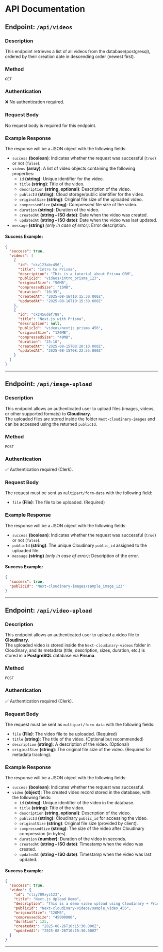 # API Documentation
## Endpoint: `/api/videos`

### Description
This endpoint retrieves a list of all videos from the database(postgresql), ordered by their creation date in descending order (newest first).

### Method
`GET`

### Authentication
❌ No authentication required.

### Request Body
No request body is required for this endpoint.


### Example Response
The response will be a JSON object with the following fields:

- `success` **(boolean)**: Indicates whether the request was successful (`true`) or not (`false`).  
- `videos` **(array)**: A list of video objects containing the following properties:  
  - `id` **(string)**: Unique identifier for the video.  
  - `title` **(string)**: Title of the video.  
  - `description` **(string, optional)**: Description of the video.  
  - `publicId` **(string)**: Cloud storage/public identifier for the video.  
  - `originalSize` **(string)**: Original file size of the uploaded video.  
  - `compressedSize` **(string)**: Compressed file size of the video.  
  - `duration` **(string)**: Duration of the video.  
  - `createdAt` **(string – ISO date)**: Date when the video was created.  
  - `updatedAt` **(string – ISO date)**: Date when the video was last updated.  
- `message` **(string)** *(only in case of error)*: Error description.  

#### Success Example:
```json
{
  "success": true,
  "videos": [
    {
      "id": "ckz123abc456",
      "title": "Intro to Prisma",
      "description": "This is a tutorial about Prisma ORM",
      "publicId": "videos/intro_prisma_123",
      "originalSize": "50MB",
      "compressedSize": "15MB",
      "duration": "10:35",
      "createdAt": "2025-08-16T10:15:30.000Z",
      "updatedAt": "2025-08-16T10:15:30.000Z"
    },
    {
      "id": "ckz456def789",
      "title": "Next.js with Prisma",
      "description": null,
      "publicId": "videos/nextjs_prisma_456",
      "originalSize": "120MB",
      "compressedSize": "40MB",
      "duration": "25:10",
      "createdAt": "2025-08-15T08:20:10.000Z",
      "updatedAt": "2025-08-15T08:22:55.000Z"
    }
  ]
}
```

---

## Endpoint: `/api/image-upload`

### Description
This endpoint allows an authenticated user to upload files (images, videos, or other supported formats) to **Cloudinary**.  
The uploaded files are stored inside the folder `Next-cloudinary-images` and can be accessed using the returned `publicId`.

### Method
`POST`

### Authentication
✅ Authentication required (Clerk).

### Request Body
The request must be sent as `multipart/form-data` with the following field:

- `file` **(File)**: The file to be uploaded. (Required)

### Example Response
The response will be a JSON object with the following fields:

- `success` **(boolean)**: Indicates whether the request was successful (`true`) or not (`false`).  
- `publicId` **(string)**: The unique Cloudinary `public_id` assigned to the uploaded file.  
- `message` **(string)** *(only in case of error)*: Description of the error.  

#### Success Example:
```json
{
  "success": true,
  "publicId": "Next-cloudinary-images/sample_image_123"
}
```

---

## Endpoint: `/api/video-upload`

### Description
This endpoint allows an authenticated user to upload a video file to **Cloudinary**.  
The uploaded video is stored inside the `Next-cloudinary-videos` folder in Cloudinary, and its metadata (title, description, sizes, duration, etc.) is stored in a **PostgreSQL** database via **Prisma**.

### Method
`POST`

### Authentication
✅ Authentication required (Clerk).

### Request Body
The request must be sent as `multipart/form-data` with the following fields:

- `file` **(File)**: The video file to be uploaded. (Required)  
- `title` **(string)**: The title of the video. (Optional but recommended)  
- `description` **(string)**: A description of the video. (Optional)  
- `originalSize` **(string)**: The original file size of the video. (Required for metadata tracking).  

### Example Response
The response will be a JSON object with the following fields:

- `success` **(boolean)**: Indicates whether the request was successful.  
- `video` **(object)**: The created video record stored in the database, with the following fields:
  - `id` **(string)**: Unique identifier of the video in the database.  
  - `title` **(string)**: Title of the video.  
  - `description` **(string, optional)**: Description of the video.  
  - `publicId` **(string)**: Cloudinary `public_id` for accessing the video.  
  - `originalSize` **(string)**: Original file size (provided by client).  
  - `compressedSize` **(string)**: The size of the video after Cloudinary compression (in bytes).  
  - `duration` **(number)**: Duration of the video in seconds.  
  - `createdAt` **(string – ISO date)**: Timestamp when the video was created.  
  - `updatedAt` **(string – ISO date)**: Timestamp when the video was last updated.  

#### Success Example:
```json
{
  "success": true,
  "video": {
    "id": "clzy789xyz123",
    "title": "Next.js Upload Demo",
    "description": "This is a demo video upload using Cloudinary + Prisma",
    "publicId": "Next-cloudinary-videos/sample_video_456",
    "originalSize": "120MB",
    "compressedSize": "45000000",
    "duration": 125,
    "createdAt": "2025-08-26T10:15:30.000Z",
    "updatedAt": "2025-08-26T10:15:30.000Z"
  }
}
```
---

